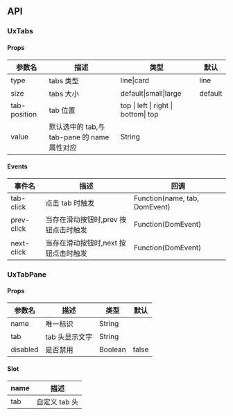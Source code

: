 ## API

### UxTabs

#### Props

| 参数名       | 描述                                        | 类型                                 | 默认    |
| ------------ | ------------------------------------------- | ------------------------------------ | ------- |
| type         | tabs 类型                                   | line\|card                           | line    |
| size         | tabs 大小                                   | default\|small\|large                | default |
| tab-position | tab 位置                                    | top \| left \| right \| bottom\| top |
| value        | 默认选中的 tab,与 tab-pane 的 name 属性对应 | String                               |         |

#### Events

| 事件名     | 描述                                 | 回调                          |
| ---------- | ------------------------------------ | ----------------------------- |
| tab-click  | 点击 tab 时触发                      | Function(name, tab, DomEvent) |
| prev-click | 当存在滑动按钮时,prev 按钮点击时触发 | Function(DomEvent)            |
| next-click | 当存在滑动按钮时,next 按钮点击时触发 | Function(DomEvent)            |

### UxTabPane

#### Props

| 参数名   | 描述           | 类型    | 默认  |
| -------- | -------------- | ------- | ----- |
| name     | 唯一标识       | String  |       |
| tab      | tab 头显示文字 | String  |       |
| disabled | 是否禁用       | Boolean | false |

#### Slot

| name | 描述          |
| ---- | ------------- |
| tab  | 自定义 tab 头 |
